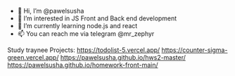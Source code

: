 - 👋 Hi, I’m @pawelsusha
- 👀 I’m interested in JS Front and Back end development
- 🌱 I’m currently learning node.js and react
- 📫 You can reach me via telegram @mr_zephyr

<!---
pawelsusha/pawelsusha is a ✨ special ✨ repository because its `README.md` (this file) appears on your GitHub profile.
You can click the Preview link to take a look at your changes.
--->
Study traynee Projects:
https://todolist-5.vercel.app/
https://counter-sigma-green.vercel.app/
https://pawelsusha.github.io/hws2-master/
https://pawelsusha.github.io/homework-front-main/
